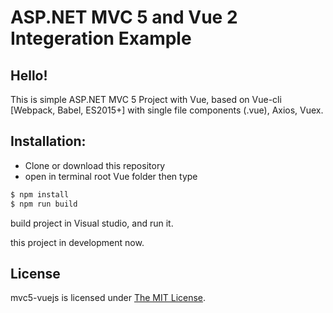 ASP.NET MVC 5 and Vue 2 Integeration Example
=================

## Hello!

This is simple ASP.NET MVC 5 Project with Vue, based on Vue-cli [Webpack, Babel, ES2015+] with single file components (.vue), Axios, Vuex.


## Installation: 

- Clone or download this repository
- open in terminal root Vue folder then type 
```bash
$ npm install
$ npm run build
```
build project in Visual studio, and run it.

this project in development now.

## License

mvc5-vuejs is licensed under [The MIT License](LICENSE).
